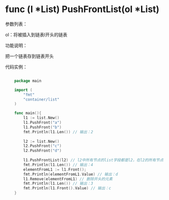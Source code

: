 # func (l *List) PushFrontList(ol *List)

参数列表：

ol：将被插入到链表l开头的链表

功能说明：

把一个链表存到链表开头

代码实例：

```go

	package main

	import (
		"fmt"
		"container/list"
	)

	func main(){
		l1 := list.New()
		l1.PushFront("a")
		l1.PushFront("b")
		fmt.Println(l1.Len()) // 输出：2
		
		l2 := list.New()
		l2.PushFront("c")
		l2.PushFront("d")
		
		l1.PushFrontList(l2) // l2中所有节点的list字段都是l2，在l2的所有节点都加到l1的开头后，list字段编程了l1
		fmt.Println(l1.Len()) // 输出：4
		elementFromL1 := l1.Front();
		fmt.Println(elementFromL1.Value) // 输出：d
		l1.Remove(elementFromL1) // 删除开头的元素
		fmt.Println(l1.Len()) // 输出：3
		fmt.Println(l1.Front().Value) // 输出：c
	}

```